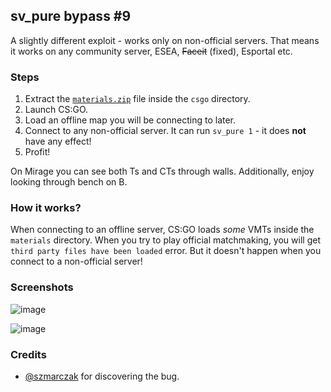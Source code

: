 ## sv\_pure bypass \#9

A slightly different exploit - works only on non-official servers. That means it works on any community server, ESEA, ~~Faceit~~ (fixed), Esportal etc.

### Steps

1. Extract the [`materials.zip`](https://fromsmash.com/c_xzllEiAm-dt) file inside the `csgo` directory.
2. Launch CS:GO.
3. Load an offline map you will be connecting to later.
4. Connect to any non-official server. It can run `sv_pure 1` - it does **not** have any effect!
5. Profit!

On Mirage you can see both Ts and CTs through walls. Additionally, enjoy looking through bench on B.

### How it works?

When connecting to an offline server, CS:GO loads *some* VMTs inside the `materials` directory. When you try to play official matchmaking, you will get `third party files have been loaded` error. But it doesn't happen when you connect to a non-official server!

### Screenshots

![image](https://user-images.githubusercontent.com/36894700/101847854-791a7200-3b54-11eb-88a1-38c43de5f61a.png)

![image](https://user-images.githubusercontent.com/36894700/101848012-c72f7580-3b54-11eb-8ac6-c51cf3e535ae.png)

### Credits

* [@szmarczak](https://github.com/szmarczak) for discovering the bug.

